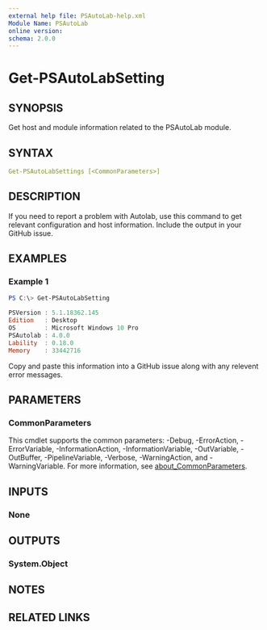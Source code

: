```yaml
---
external help file: PSAutoLab-help.xml
Module Name: PSAutoLab
online version:
schema: 2.0.0
---
```


# Get-PSAutoLabSetting

## SYNOPSIS

Get host and module information related to the PSAutoLab module.

## SYNTAX

```yaml
Get-PSAutoLabSettings [<CommonParameters>]
```

## DESCRIPTION

If you need to report a problem with Autolab, use this command to get relevant configuration and host information.
Include the output in your GitHub issue.

## EXAMPLES

### Example 1

```powershell
PS C:\> Get-PSAutoLabSetting

PSVersion : 5.1.18362.145
Edition   : Desktop
OS        : Microsoft Windows 10 Pro
PSAutolab : 4.0.0
Lability  : 0.18.0
Memory    : 33442716
```

Copy and paste this information into a GitHub issue along with any relevent error messages.

## PARAMETERS

### CommonParameters

This cmdlet supports the common parameters: -Debug, -ErrorAction, -ErrorVariable, -InformationAction, -InformationVariable, -OutVariable, -OutBuffer, -PipelineVariable, -Verbose, -WarningAction, and -WarningVariable. For more information, see [about_CommonParameters](http://go.microsoft.com/fwlink/?LinkID=113216).

## INPUTS

### None

## OUTPUTS

### System.Object

## NOTES

## RELATED LINKS
